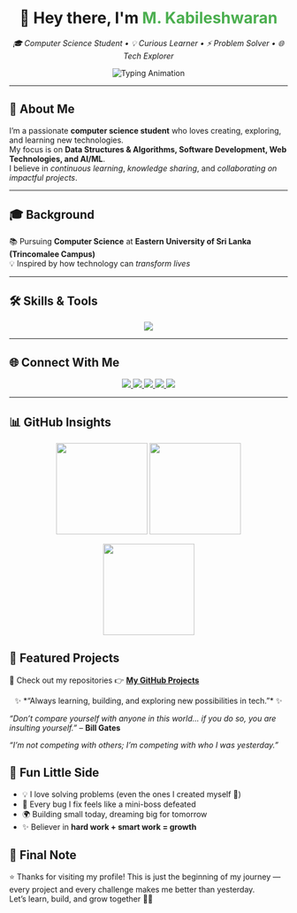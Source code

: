 <h1 align="center">👋 Hey there, I'm <span style="color:#4CAF50">M. Kabileshwaran</span></h1>

<p align="center">
  <em>🎓 Computer Science Student • 💡 Curious Learner • ⚡ Problem Solver • 🌐 Tech Explorer</em>
</p>
<p align="center">
  <img src="https://readme-typing-svg.demolab.com?font=Fira+Code&weight=500&size=22&pause=1000&color=00F7FF&center=true&vCenter=true&width=600&lines=Code.+Build.+Learn.+Repeat.;Problem+Solver+%7C+Tech+Learner+%7C+Open+to+Collab" alt="Typing Animation" />
</p>

---
## 🚀 About Me  

I’m a passionate **computer science student** who loves creating, exploring, and learning new technologies.  
My focus is on **Data Structures & Algorithms, Software Development, Web Technologies, and AI/ML**.  
I believe in *continuous learning*, *knowledge sharing*, and *collaborating on impactful projects*.  

---

## 🎓 Background  

📚 Pursuing **Computer Science** at **Eastern University of Sri Lanka (Trincomalee Campus)**  
💡 Inspired by how technology can *transform lives*  

---

## 🛠️ Skills & Tools  

<p align="center">
  <img src="https://skillicons.dev/icons?i=python,java,cpp,js,html,css,git,github,linux,mysql,mongodb,nodejs,pandas" />
</p>

---

## 🌐 Connect With Me  

<p align="center">
  <a href="https://www.linkedin.com/in/m-kabileshwaran-4018a5378" target="_blank">
    <img src="https://img.shields.io/badge/LinkedIn-0077B5?style=for-the-badge&logo=linkedin&logoColor=white"/>
  </a>
  <a href="https://leetcode.com/u/Kabileshwaran1896/" target="_blank">
    <img src="https://img.shields.io/badge/LeetCode-FFA116?style=for-the-badge&logo=leetcode&logoColor=white"/>
  </a>
  <a href="https://dev.to/kabileshwarankabil" target="_blank">
    <img src="https://img.shields.io/badge/DEV.to-0A0A0A?style=for-the-badge&logo=dev.to&logoColor=white"/>
  </a>
  <a href="https://www.geeksforgeeks.org/user/kabileshw8wzh/" target="_blank">
    <img src="https://img.shields.io/badge/GeeksforGeeks-2F8D46?style=for-the-badge&logo=geeksforgeeks&logoColor=white"/>
  </a>
  <a href="https://www.reddit.com/user/Kabileshwaran/" target="_blank">
    <img src="https://img.shields.io/badge/Reddit-FF4500?style=for-the-badge&logo=reddit&logoColor=white"/>
  </a>
</p>

---

## 📊 GitHub Insights  

<p align="center">
  <img src="https://github-readme-stats.vercel.app/api?username=kabileshwarankabil&show_icons=true&theme=tokyonight&hide_border=true" height="165"/>
  <img src="https://github-readme-stats.vercel.app/api/top-langs/?username=kabileshwarankabil&layout=compact&theme=tokyonight&hide_border=true" height="165"/>
</p>

<p align="center">
  <img src="https://github-readme-streak-stats.herokuapp.com/?user=kabileshwarankabil&theme=tokyonight&hide_border=true" height="165"/>
</p>

## 🚀 Featured Projects  

🔗 Check out my repositories 👉 [**My GitHub Projects**](https://github.com/Kabileshwarankabil?tab=repositories)  

<p align="center">
  ✨ *“Always learning, building, and exploring new possibilities in tech.”* ✨
</p>

*“Don’t compare yourself with anyone in this world… if you do so, you are insulting yourself.”*  – **Bill Gates**  

*“I’m not competing with others; I’m competing with who I was yesterday.”*  

## 🎉 Fun Little Side  

- 💡 I love solving problems (even the ones I created myself 🤭)  
- 🚀 Every bug I fix feels like a mini-boss defeated  
- 🌍 Building small today, dreaming big for tomorrow  
- ✨ Believer in **hard work + smart work = growth**  

## 📌 Final Note  

⭐ Thanks for visiting my profile! This is just the beginning of my journey — every project and every challenge makes me better than yesterday.  
Let’s learn, build, and grow together 🚀✨  
